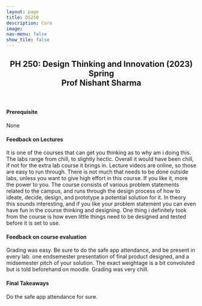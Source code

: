 ```yaml
---
layout: page
title: DS250
description: Core
image: 
nav-menu: false
show_tile: false
---
```


<!-- Main -->
<div id="main" class="alt">

<!-- One -->
<section id="one">
	<div class="inner">
		<header class="major">
			<h2>PH 250: Design Thinking and Innovation (2023) Spring
             <br>Prof Nishant Sharma</h2>
		</header>

<h4> Prerequisite</h4>
<p>None</p>

<h4>Feedback on Lectures</h4>
<p>It is one of the courses that can get you thinking as to why am i doing this. The labs range from chill, to slightly hectic. Overall it would have been chill, if not for the extra lab course it brings in. Lecture videos are online, so those are easy to run through. There is not much that needs to be done outside labs, unless you want to give high effort in this course. If you like it, more the power to you. 
The course consists of various problem statements related to the campus, and runs through the design process of how to ideate, decide, design, and prototype a potential solution for it. In theory this sounds interesting, and if you like your problem statement you can even have fun in the course thinking and designing. One thing i definitely took from the course is how even little things need to be designed and tested before it is set to use. </p>

<h4> Feedback on course evaluation</h4>
<p>Grading was easy. Be sure to do the safe app attendance, and be present in every lab. one endsemester presentation of final product designed, and a midsemester pitch of your solution. The exact weightage is a bit convoluted but is told beforehand on moodle. Grading was very chill.</p>

<h4>Final Takeaways</h4>
<p>Do the safe app attendance for sure. <p>

